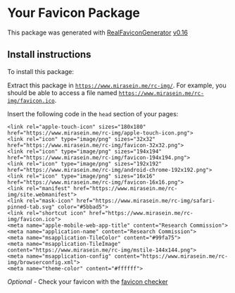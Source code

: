 # Your Favicon Package

This package was generated with [RealFaviconGenerator](https://realfavicongenerator.net/) [v0.16](https://realfavicongenerator.net/change_log#v0.16)

## Install instructions

To install this package:

Extract this package in <code>https://www.mirasein.me/rc-img/</code>. For example, you should be able to access a file named <code>https://www.mirasein.me/rc-img/favicon.ico</code>.

Insert the following code in the `head` section of your pages:

    <link rel="apple-touch-icon" sizes="180x180" href="https://www.mirasein.me/rc-img/apple-touch-icon.png">
    <link rel="icon" type="image/png" sizes="32x32" href="https://www.mirasein.me/rc-img/favicon-32x32.png">
    <link rel="icon" type="image/png" sizes="194x194" href="https://www.mirasein.me/rc-img/favicon-194x194.png">
    <link rel="icon" type="image/png" sizes="192x192" href="https://www.mirasein.me/rc-img/android-chrome-192x192.png">
    <link rel="icon" type="image/png" sizes="16x16" href="https://www.mirasein.me/rc-img/favicon-16x16.png">
    <link rel="manifest" href="https://www.mirasein.me/rc-img/site.webmanifest">
    <link rel="mask-icon" href="https://www.mirasein.me/rc-img/safari-pinned-tab.svg" color="#5bbad5">
    <link rel="shortcut icon" href="https://www.mirasein.me/rc-img/favicon.ico">
    <meta name="apple-mobile-web-app-title" content="Research Commission">
    <meta name="application-name" content="Research Commission">
    <meta name="msapplication-TileColor" content="#99fa75">
    <meta name="msapplication-TileImage" content="https://www.mirasein.me/rc-img/mstile-144x144.png">
    <meta name="msapplication-config" content="https://www.mirasein.me/rc-img/browserconfig.xml">
    <meta name="theme-color" content="#ffffff">

*Optional* - Check your favicon with the [favicon checker](https://realfavicongenerator.net/favicon_checker)